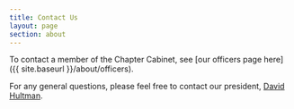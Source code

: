 ```yaml
---
title: Contact Us
layout: page
section: about
---
```


To contact a member of the Chapter Cabinet, see [our officers page here]({{ site.baseurl }}/about/officers).

For any general questions, please feel free to contact our president, <a href="mailto:pres.isuams@iastate.edu">David Hultman</a>.
